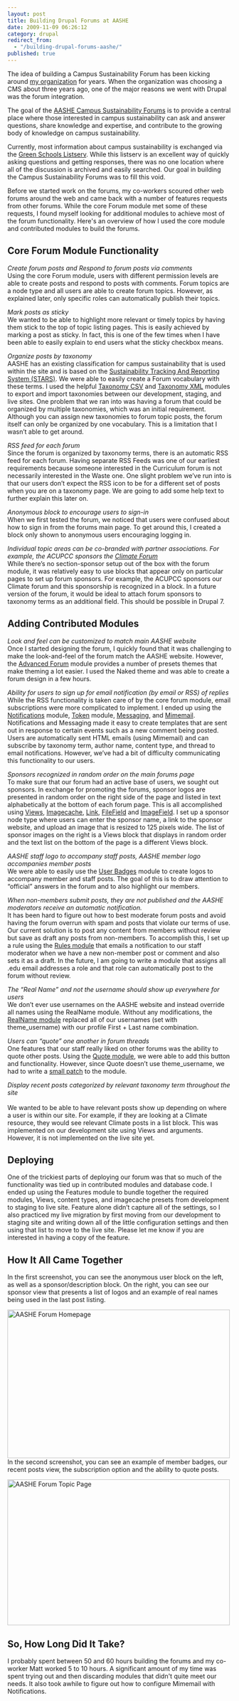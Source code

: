 ```yaml
---
layout: post
title: Building Drupal Forums at AASHE
date: 2009-11-09 06:26:12
category: drupal
redirect_from: 
  - "/building-drupal-forums-aashe/"
published: true
---
```



The idea of building a Campus Sustainability Forum has been kicking around [my organization][1] for years. When the organization was choosing a CMS about three years ago, one of the major reasons we went with Drupal was the forum integration. 

The goal of the [AASHE Campus Sustainability Forums][2] is to provide a central place where those interested in campus sustainability can ask and answer questions, share knowledge and expertise, and contribute to the growing body of knowledge on campus sustainability.

Currently, most information about campus sustainability is exchanged via the [Green Schools Listserv][3]. While this listserv is an excellent way of quickly asking questions and getting responses, there was no one location where all of the discussion is archived and easily searched. Our goal in building the Campus Sustainability Forums was to fill this void. 

Before we started work on the forums, my co-workers scoured other web forums around the web and came back with a number of features requests from other forums. While the core Forum module met some of these requests, I found myself looking for additional modules to achieve most of the forum functionality. Here's an overview of how I used the core module and contributed modules to build the forums. 

<h2 id="core_forum_module_functionality">
  Core Forum Module Functionality
</h2>

*Create forum posts and Respond to forum posts via comments*<br /> 
Using the core Forum module, users with different permission levels are able to create posts and respond to posts with comments. Forum topics are a node type and all users are able to create forum topics. However, as explained later, only specific roles can automatically publish their topics.

*Mark posts as sticky*<br />
We wanted to be able to highlight more relevant or timely topics by having them stick to the top of topic listing pages. This is easily achieved by marking a post as sticky. In fact, this is one of the few times when I have been able to easily explain to end users what the sticky checkbox means. 

*Organize posts by taxonomy*<br /> 
AASHE has an existing classification for campus sustainability that is used within the site and is based on the [Sustainability Tracking And Reporting System (STARS)][4]. We were able to easily create a Forum vocabulary with these terms. I used the helpful [Taxonomy CSV][5] and [Taxonomy XML][6] modules to export and import taxonomies between our development, staging, and live sites. One problem that we ran into was having a forum that could be organized by multiple taxonomies, which was an initial requirement. Although you can assign new taxonomies to forum topic posts, the forum itself can only be organized by one vocabulary. This is a limitation that I wasn’t able to get around. 

*RSS feed for each forum*<br /> 
Since the forum is organized by taxonomy terms, there is an automatic RSS feed for each forum. Having separate RSS Feeds was one of our earliest requirements because someone interested in the Curriculum forum is not necessarily interested in the Waste one. One slight problem we’ve run into is that our users don’t expect the RSS icon to be for a different set of posts when you are on a taxonomy page. We are going to add some help text to further explain this later on. 

*Anonymous block to encourage users to sign-in*<br /> 
When we first tested the forum, we noticed that users were confused about how to sign in from the forums main page. To get around this, I created a block only shown to anonymous users encouraging logging in. 

*Individual topic areas can be co-branded with partner associations. For example, the ACUPCC sponsors the [Climate Forum][7]*<br /> 
While there’s no section-sponsor setup out of the box with the forum module, it was relatively easy to use blocks that appear only on particular pages to set up forum sponsors. For example, the ACUPCC sponsors our Climate forum and this sponsorship is recognized in a block. In a future version of the forum, it would be ideal to attach forum sponsors to taxonomy terms as an additional field. This should be possible in Drupal 7. 

<h2 id="adding_contributed_modules">
  Adding Contributed Modules
</h2>

*Look and feel can be customized to match main AASHE website*<br /> 
Once I started designing the forum, I quickly found that it was challenging to make the look-and-feel of the forum match the AASHE website. However, the [Advanced Forum][8] module provides a number of presets themes that make theming a lot easier. I used the Naked theme and was able to create a forum design in a few hours. 

*Ability for users to sign up for email notification (by email or RSS) of replies*<br /> 
While the RSS functionality is taken care of by the core forum module, email subscriptions were more complicated to implement. I ended up using the [Notifications][9] module, [Token][10] module, [Messaging][11], and [Mimemail][12]. Notifications and Messaging made it easy to create templates that are sent out in response to certain events such as a new comment being posted. Users are automatically sent HTML emails (using Mimemail) and can subscribe by taxonomy term, author name, content type, and thread to email notifications. However, we’ve had a bit of difficulty communicating this functionality to our users. 

*Sponsors recognized in random order on the main forums page*<br /> 
To make sure that our forum had an active base of users, we sought out sponsors. In exchange for promoting the forums, sponsor logos are presented in random order on the right side of the page and listed in text alphabetically at the bottom of each forum page. This is all accomplished using [Views][13], [Imagecache][14], [Link][15], [FileField][16] and [ImageField][17]. I set up a sponsor node type where users can enter the sponsor name, a link to the sponsor website, and upload an image that is resized to 125 pixels wide. The list of sponsor images on the right is a Views block that displays in random order and the text list on the bottom of the page is a different Views block. 

*AASHE staff logo to accompany staff posts, AASHE member logo accompanies member posts*<br /> 
We were able to easily use the [User Badges][18] module to create logos to accompany member and staff posts. The goal of this is to draw attention to “official” answers in the forum and to also highlight our members. 

*When non-members submit posts, they are not published and the AASHE moderators receive an automatic notification.*<br /> 
It has been hard to figure out how to best moderate forum posts and avoid having the forum overrun with spam and posts that violate our terms of use. Our current solution is to post any content from members without review but save as draft any posts from non-members. To accomplish this, I set up a rule using the [Rules module][19] that emails a notification to our staff moderator when we have a new non-member post or comment and also sets it as a draft. In the future, I am going to write a module that assigns all .edu email addresses a role and that role can automatically post to the forum without review. 

*The “Real Name” and not the username should show up everywhere for users*<br /> 
We don’t ever use usernames on the AASHE website and instead override all names using the RealName module. Without any modifications, the [RealName module][20] replaced all of our usernames (set with theme_username) with our profile First + Last name combination. 

*Users can “quote” one another in forum threads*<br /> 
One features that our staff really liked on other forums was the ability to quote other posts. Using the [Quote module][21], we were able to add this button and functionality. However, since Quote doesn’t use theme_username, we had to write a [small patch][22] to the module. 

*Display recent posts categorized by relevant taxonomy term throughout the site* <br />  
We wanted to be able to have relevant posts show up depending on where a user is within our site. For example, if they are looking at a Climate resource, they would see relevant Climate posts in a list block. This was implemented on our development site using Views and arguments. However, it is not implemented on the live site yet. 

<h2 id="deploying">Deploying</h2>

One of the trickiest parts of deploying our forum was that so much of the functionality was tied up in contributed modules and database code. I ended up using the Features module to bundle together the required modules, Views, content types, and imagecache presets from development to staging to live site. Feature alone didn’t capture all of the settings, so I also practiced my live migration by first moving from our development to staging site and writing down all of the little configuration settings and then using that list to move to the live site. Please let me know if you are interested in having a copy of the feature. 

<h2 id="how_it_all_came_together">
  How It All Came Together
</h2>

In the first screenshot, you can see the anonymous user block on the left, as well as a sponsor/description block. On the right, you can see our sponsor view that presents a list of logos and an example of real names being used in the last post listing. 

[<img src="http://farm3.static.flickr.com/2446/4089714778_919a0c105c.jpg" width="500" height="334" alt="AASHE Forum Homepage" />][23] 
In the second screenshot, you can see an example of member badges, our recent posts view, the subscription option and the ability to quote posts. 

[<img src="http://farm3.static.flickr.com/2620/4089714562_a549b774c0.jpg" width="500" height="328" alt="AASHE Forum Topic Page" />][24] 
## So, How Long Did It Take?
I probably spent between 50 and 60 hours building the forums and my co-worker Matt worked 5 to 10 hours. A significant amount of my time was spent trying out and then discarding modules that didn't quite meet our needs. It also took awhile to figure out how to configure Mimemail with Notifications.

 [1]: http://www.aashe.org "AASHE"
 [2]: http://www.aashe.org/forums "AASHE Forums"
 [3]: http://listserv.brown.edu/?A0=GRNSCH-L
 [4]: http://www.aashe.org/stars
 [5]: http://drupal.org/project/taxonomy_csv
 [6]: http://drupal.org/project/taxonomy_xml
 [7]: http://www.aashe.org/forums/climate
 [8]: http://drupal.org/project/advanced_forum
 [9]: http://drupal.org/project/notifications
 [10]: http://drupal.org/project/token
 [11]: http://drupal.org/project/messaging
 [12]: http://drupal.org/project/mimemail
 [13]: http://drupal.org/project/views
 [14]: http://drupal.org/project/imagecache
 [15]: http://drupal.org/project/link
 [16]: http://drupal.org/project/filefield
 [17]: http://drupal.org/project/imagefield
 [18]: http://drupal.org/project/user_badges
 [19]: http://drupal.org/project/rules
 [20]: http://drupal.org/project/realname
 [21]: http://drupal.org/project/quote
 [22]: http://drupal.org/node/364871%23comment-2129570
 [23]: http://www.flickr.com/photos/juliakm/4089714778/ "AASHE Forum Homepage by jkullama, on Flickr"
 [24]: http://www.flickr.com/photos/juliakm/4089714562/ "AASHE Forum Topic Page by jkullama, on Flickr"
